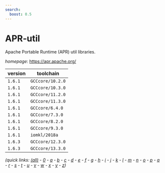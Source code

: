 ```yaml
---
search:
  boost: 0.5
---
```

# APR-util

Apache Portable Runtime (APR) util libraries.

*homepage*: <https://apr.apache.org/>

version | toolchain
--------|----------
``1.6.1`` | ``GCCcore/10.2.0``
``1.6.1`` | ``GCCcore/10.3.0``
``1.6.1`` | ``GCCcore/11.2.0``
``1.6.1`` | ``GCCcore/11.3.0``
``1.6.1`` | ``GCCcore/6.4.0``
``1.6.1`` | ``GCCcore/7.3.0``
``1.6.1`` | ``GCCcore/8.2.0``
``1.6.1`` | ``GCCcore/9.3.0``
``1.6.1`` | ``iomkl/2018a``
``1.6.3`` | ``GCCcore/12.3.0``
``1.6.3`` | ``GCCcore/13.3.0``


*(quick links: [(all)](../index.md) - [0](../0/index.md) - [a](../a/index.md) - [b](../b/index.md) - [c](../c/index.md) - [d](../d/index.md) - [e](../e/index.md) - [f](../f/index.md) - [g](../g/index.md) - [h](../h/index.md) - [i](../i/index.md) - [j](../j/index.md) - [k](../k/index.md) - [l](../l/index.md) - [m](../m/index.md) - [n](../n/index.md) - [o](../o/index.md) - [p](../p/index.md) - [q](../q/index.md) - [r](../r/index.md) - [s](../s/index.md) - [t](../t/index.md) - [u](../u/index.md) - [v](../v/index.md) - [w](../w/index.md) - [x](../x/index.md) - [y](../y/index.md) - [z](../z/index.md))*

